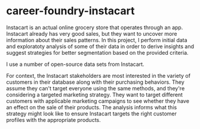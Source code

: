 # career-foundry-instacart

Instacart is an actual online grocery store that operates through an app. Instacart already has very good sales, but they want to uncover more information about their sales patterns. In this project, I perform initial data and exploratoty analysis of some of their data in order to derive insights and suggest strategies for better segmentation based on the provided criteria. 

I use a number of open-source data sets from Instacart. 

For context, the Instacart stakeholders are most interested in the variety of customers in their database along with their purchasing behaviors. They assume they can't target everyone using the same methods, and they're considering a targeted marketing strategy. They want to target different customers with applicable marketing campaigns to see whether they have an effect on the sale of their products. The analysis informs what this strategy might look like to ensure Instacart targets the right customer profiles with the appropriate products.
